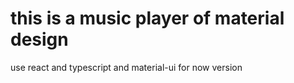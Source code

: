 # this is a music player of material design

use react and typescript and material-ui for now version